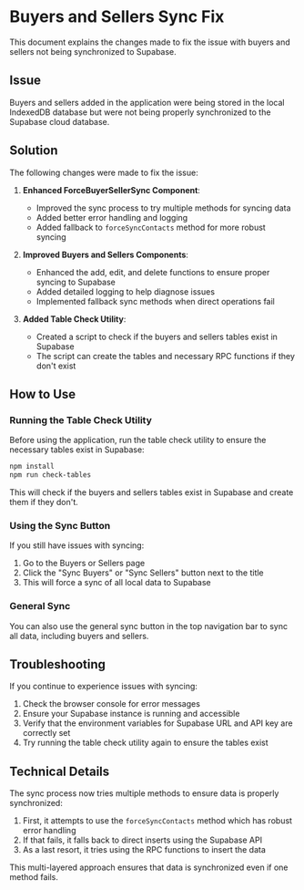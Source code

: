# Buyers and Sellers Sync Fix

This document explains the changes made to fix the issue with buyers and sellers not being synchronized to Supabase.

## Issue

Buyers and sellers added in the application were being stored in the local IndexedDB database but were not being properly synchronized to the Supabase cloud database.

## Solution

The following changes were made to fix the issue:

1. **Enhanced ForceBuyerSellerSync Component**:
   - Improved the sync process to try multiple methods for syncing data
   - Added better error handling and logging
   - Added fallback to `forceSyncContacts` method for more robust syncing

2. **Improved Buyers and Sellers Components**:
   - Enhanced the add, edit, and delete functions to ensure proper syncing to Supabase
   - Added detailed logging to help diagnose issues
   - Implemented fallback sync methods when direct operations fail

3. **Added Table Check Utility**:
   - Created a script to check if the buyers and sellers tables exist in Supabase
   - The script can create the tables and necessary RPC functions if they don't exist

## How to Use

### Running the Table Check Utility

Before using the application, run the table check utility to ensure the necessary tables exist in Supabase:

```bash
npm install
npm run check-tables
```

This will check if the buyers and sellers tables exist in Supabase and create them if they don't.

### Using the Sync Button

If you still have issues with syncing:

1. Go to the Buyers or Sellers page
2. Click the "Sync Buyers" or "Sync Sellers" button next to the title
3. This will force a sync of all local data to Supabase

### General Sync

You can also use the general sync button in the top navigation bar to sync all data, including buyers and sellers.

## Troubleshooting

If you continue to experience issues with syncing:

1. Check the browser console for error messages
2. Ensure your Supabase instance is running and accessible
3. Verify that the environment variables for Supabase URL and API key are correctly set
4. Try running the table check utility again to ensure the tables exist

## Technical Details

The sync process now tries multiple methods to ensure data is properly synchronized:

1. First, it attempts to use the `forceSyncContacts` method which has robust error handling
2. If that fails, it falls back to direct inserts using the Supabase API
3. As a last resort, it tries using the RPC functions to insert the data

This multi-layered approach ensures that data is synchronized even if one method fails.

